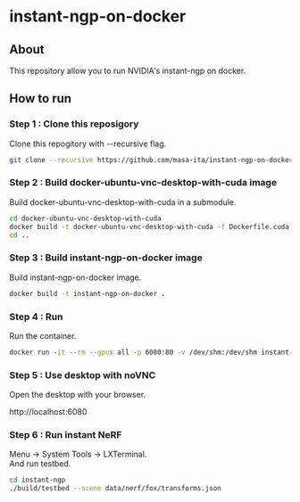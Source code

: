 # instant-ngp-on-docker
## About
This repository allow you to run NVIDIA's instant-ngp on docker.
## How to run
### Step 1 : Clone this reposigory
Clone this repogitory with --recursive flag.
```bash
git clone --recursive https://github.com/masa-ita/instant-ngp-on-docker.git
```
### Step 2 : Build docker-ubuntu-vnc-desktop-with-cuda image
Build docker-ubuntu-vnc-desktop-with-cuda in a submodule.
```bash
cd docker-ubuntu-vnc-desktop-with-cuda
docker build -t docker-ubuntu-vnc-desktop-with-cuda -f Dockerfile.cuda .
cd ..
```
### Step 3 : Build instant-ngp-on-docker image
Build instant-ngp-on-docker image.
```bash
docker build -t instant-ngp-on-docker .
```
### Step 4 : Run
Run the container.
```bash
docker run -it --rm --gpus all -p 6080:80 -v /dev/shm:/dev/shm instant-ngp-on-docker
```
### Step 5 : Use desktop with noVNC
Open the desktop with your browser.

http://localhost:6080

### Step 6 : Run instant NeRF  
Menu -> System Tools -> LXTerminal.  
And run testbed.
```bash
cd instant-ngp
./build/testbed --scene data/nerf/fox/transforms.json
```
